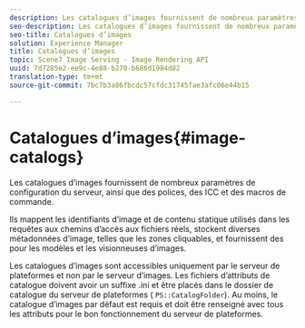```yaml
---
description: Les catalogues d’images fournissent de nombreux paramètres de configuration du serveur, ainsi que des polices, des  ICC et des macros de commande.
seo-description: Les catalogues d’images fournissent de nombreux paramètres de configuration du serveur, ainsi que des polices, des  ICC et des macros de commande.
seo-title: Catalogues d’images
solution: Experience Manager
title: Catalogues d’images
topic: Scene7 Image Serving - Image Rendering API
uuid: 7d7285e2-ee9c-4e88-b270-b686d1984d82
translation-type: tm+mt
source-git-commit: 7bc7b3a86fbcdc57cfdc31745fae3afc06e44b15

---
```



# Catalogues d’images{#image-catalogs}

Les catalogues d’images fournissent de nombreux paramètres de configuration du serveur, ainsi que des polices, des  ICC et des macros de commande.

Ils mappent les identifiants d’image et de contenu statique utilisés dans les requêtes aux chemins d’accès aux fichiers réels, stockent diverses métadonnées d’image, telles que les zones cliquables, et fournissent des  pour les modèles et les visionneuses d’images.

Les catalogues d’images sont accessibles uniquement par le serveur de plateformes et non par le serveur d’images. Les fichiers d’attributs de catalogue doivent avoir un suffixe .ini et être placés dans le dossier de catalogue du serveur de plateformes ( `PS::CatalogFolder`). Au moins, le catalogue d’images par défaut est requis et doit être renseigné avec tous les attributs pour le bon fonctionnement du serveur de plateformes.

